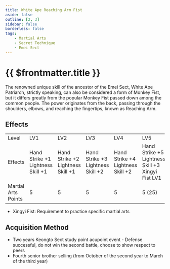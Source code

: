 ```yaml
---
title: White Ape Reaching Arm Fist
aside: false
outline: [2, 3]
sidebar: false
borderless: false
tags:
    - Martial Arts
    - Secret Technique
    - Emei Sect
---
```


# {{ $frontmatter.title }}

<BookItemIcon :size="`medium`" :needLink="false" :no="6006"></BookItemIcon>

The renowned unique skill of the ancestor of the Emei Sect, White Ape Patriarch, strictly speaking, can also be considered a form of Monkey Fist, but it differs greatly from the popular Monkey Fist passed down among the common people. The power originates from the back, passing through the shoulders, elbows, and reaching the fingertips, known as Reaching Arm.
<br clear="all" />

## Effects

<table>
    <tr>
        <td>Level</td>
        <td>LV1</td>
        <td>LV2</td>
        <td>LV3</td>
        <td>LV4</td>
        <td>LV5</td>
    </tr>
    <tr>
        <td>Effects</td>
        <td>Hand Strike +1<br>Lightness Skill +1</td>
        <td>Hand Strike +2<br>Lightness Skill +1</td>
        <td>Hand Strike +3<br>Lightness Skill +2</td>
        <td>Hand Strike +4<br>Lightness Skill +2</td>
        <td>Hand Strike +5<br>Lightness Skill +3<br>Xingyi Fist LV1</td>
    </tr>
    <tr>
        <td>Martial Arts Points</td>
        <td>5</td>
        <td>5</td>
        <td>5</td>
        <td>5</td>
        <td>5 (25)</td>
    </tr>
</table>

-   Xingyi Fist: Requirement to practice specific martial arts

## Acquisition Method

-   Two years Keongto Sect study point acupoint event - Defense successful, do not win the second battle, choose to show respect to peers
-   Fourth senior brother selling (from October of the second year to March of the third year)